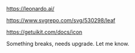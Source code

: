 https://leonardo.ai/

https://www.svgrepo.com/svg/530298/leaf

https://getuikit.com/docs/icon

Something breaks, needs upgrade. Let me know.
